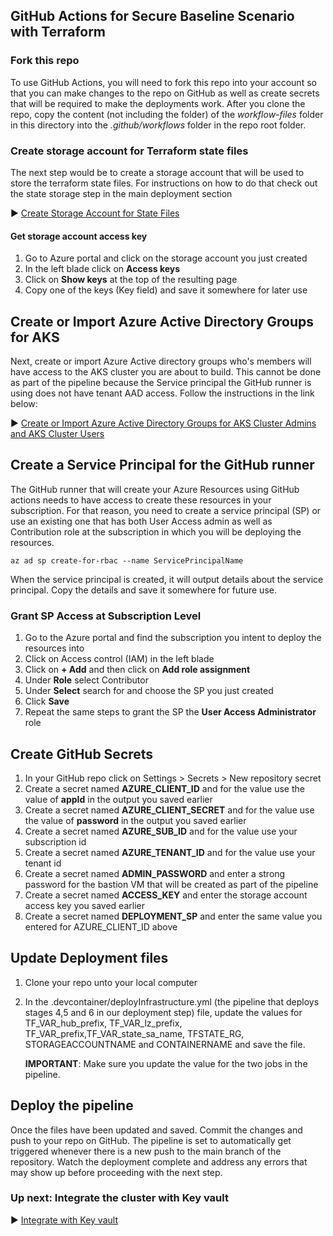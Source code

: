 ## GitHub Actions for Secure Baseline Scenario with Terraform

### Fork this repo 

To use GitHub Actions, you will need to fork this repo into your account so that you can make changes to the repo on GitHub as well as create secrets that will be required to make the deployments work. After you clone the repo, copy the content (not including the folder) of the *workflow-files* folder in this directory into the *.github/workflows* folder in the repo root folder. 

### Create storage account for Terraform state files

The next step would be to create a storage account that will be used to store the terraform state files. For instructions on how to do that check out the state storage step in the main deployment section

:arrow_forward: [Create Storage Account for State Files](../02-state-storage.md)

#### Get storage account access key

1. Go to Azure portal and click on the storage account you just created
2. In the left blade click on **Access keys**
3. Click on **Show keys** at the top of the resulting page
4. Copy one of the keys (Key field) and save it somewhere for later use



## Create or Import Azure Active Directory Groups for AKS

Next, create or import Azure Active directory groups who's members will have access to the AKS cluster you are about to build. This cannot be done as part of the pipeline because the Service principal the GitHub runner is using does not have tenant AAD access. Follow the instructions in the link below:

:arrow_forward: ​[Create or Import Azure Active Directory Groups for AKS Cluster Admins and AKS Cluster Users](../03-aad.md)

## Create a Service Principal for the GitHub runner

The GitHub runner that will create your Azure Resources using GitHub actions needs to have access to create these resources in your subscription. For that reason, you need to create a service principal (SP) or use an existing one that has both User Access admin as well as Contribution role at the subscription in which you will be deploying the resources. 

```
az ad sp create-for-rbac --name ServicePrincipalName
```

When the service principal is created, it will output details about the service principal. Copy the details and save it somewhere for future use.

### Grant SP Access at Subscription Level

1. Go to the Azure portal and find the subscription you intent to deploy the resources into
2. Click on Access control (IAM) in the left blade
3. Click on **+ Add** and then click on **Add role assignment**
4. Under **Role** select Contributor
5. Under **Select** search for and choose the SP you just created
6. Click **Save**
7. Repeat the same steps to grant the SP the **User Access Administrator** role

## Create GitHub Secrets

1. In your GitHub repo click on Settings > Secrets > New repository secret
2. Create a secret named **AZURE_CLIENT_ID** and for the value use the value of **appId** in the output you saved earlier
3. Create a secret named **AZURE_CLIENT_SECRET** and for the value use the value of **password** in the output you saved earlier
4. Create a secret named **AZURE_SUB_ID** and for the value use your subscription id
5. Create a secret named **AZURE_TENANT_ID** and for the value use your tenant id 
6. Create a secret named **ADMIN_PASSWORD** and enter a strong password for the bastion VM that will be created as part of the pipeline
7. Create a secret named **ACCESS_KEY** and enter the storage account access key you saved earlier
8. Create a secret named **DEPLOYMENT_SP** and enter the same value you entered for AZURE_CLIENT_ID above

## Update Deployment files

1. Clone your repo unto your local computer

2. In the .devcontainer/deployInfrastructure.yml (the pipeline that deploys stages 4,5 and 6 in our deployment step) file, update the values for TF_VAR_hub_prefix, TF_VAR_lz_prefix, TF_VAR_prefix,TF_VAR_state_sa_name, TFSTATE_RG, STORAGEACCOUNTNAME and CONTAINERNAME and save the file. 

   **IMPORTANT**: Make sure you update the value for the two jobs in the pipeline.

## Deploy the pipeline

Once the files have been updated and saved. Commit the changes and push to your repo on GitHub. The pipeline is set to automatically get triggered whenever there is a new push to  the main branch of the repository. Watch the deployment complete and address any errors that may show up before proceeding with the next step.

### Up next: Integrate the cluster with Key vault

:arrow_forward: [Integrate with Key vault](../07-b-keyvault-addon.md)
